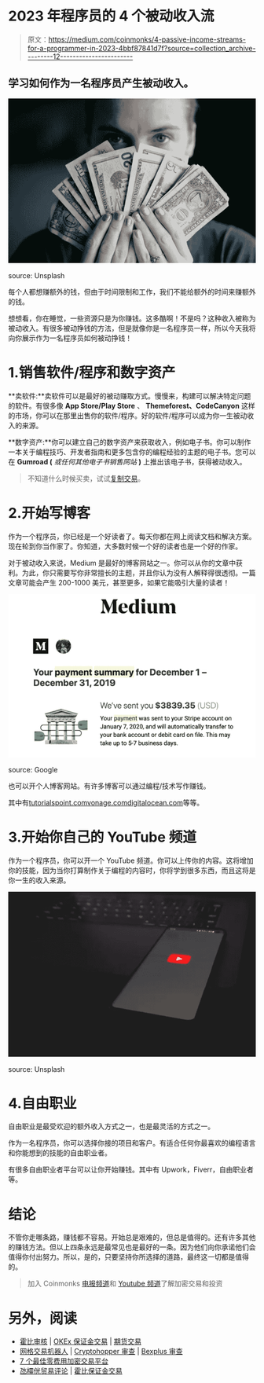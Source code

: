 # 2023 年程序员的 4 个被动收入流

> 原文：<https://medium.com/coinmonks/4-passive-income-streams-for-a-programmer-in-2023-4bbf87841d7f?source=collection_archive---------12----------------------->

## 学习如何作为一名程序员产生被动收入。

![](img/46993243265e7d63e12f112804545af0.png)

source: Unsplash

每个人都想赚额外的钱，但由于时间限制和工作，我们不能给额外的时间来赚额外的钱。

想想看，你在睡觉，一些资源只是为你赚钱。这多酷啊！不是吗？这种收入被称为被动收入。有很多被动挣钱的方法，但是就像你是一名程序员一样，所以今天我将向你展示作为一名程序员如何被动挣钱！

# 1.销售软件/程序和数字资产

**卖软件:**卖软件可以是最好的被动赚取方式。慢慢来，构建可以解决特定问题的软件。有很多像 **App Store/Play Store** 、 **Themeforest、CodeCanyon** 这样的市场，你可以在那里出售你的软件/程序。好的软件/程序可以成为你一生被动收入的来源。

**数字资产:**你可以建立自己的数字资产来获取收入，例如电子书。你可以制作一本关于编程技巧、开发者指南和更多包含你的编程经验的主题的电子书。您可以在 **Gumroad (** *或任何其他电子书销售网站* **)** 上推出该电子书，获得被动收入。

> 不知道什么时候买卖，试试[复制交易](http://coincodecap.com/go/bityard)。

# 2.开始写博客

作为一个程序员，你已经是一个好读者了。每天你都在网上阅读文档和解决方案。现在轮到你当作家了。你知道，大多数时候一个好的读者也是一个好的作家。

对于被动收入来说，Medium 是最好的博客网站之一。你可以从你的文章中获利。为此，你只需要写你非常擅长的主题，并且你认为没有人解释得很透彻。一篇文章可能会产生 200-1000 美元，甚至更多，如果它能吸引大量的读者！

![](img/a29bbd66f063c98da027931a0142a247.png)

source: Google

也可以开个人博客网站。有许多博客可以通过编程/技术写作赚钱。

其中有[tutorialspoint.com](https://www.tutorialspoint.com/about/tutorials_writing.htm)[vonage.com](https://developer.nexmo.com/spotlight/)[digitalocean.com](https://www.digitalocean.com/community/pages/write-for-digitalocean)等等。

# 3.开始你自己的 YouTube 频道

作为一个程序员，你可以开一个 YouTube 频道。你可以上传你的内容。这将增加你的技能，因为当你打算制作关于编程的内容时，你将学到很多东西，而且这将是你一生的收入来源。

![](img/cbbda378b4a8e9282a46e604fddb0acd.png)

source: Unsplash

# 4.自由职业

自由职业是最受欢迎的额外收入方式之一，也是最灵活的方式之一。

作为一名程序员，你可以选择你接的项目和客户。有适合任何你最喜欢的编程语言和你能想到的技能的自由职业者。

有很多自由职业者平台可以让你开始赚钱。其中有 Upwork，Fiverr，自由职业者等。

# 结论

不管你走哪条路，赚钱都不容易。开始总是艰难的，但总是值得的。还有许多其他的赚钱方法。但以上四条永远是最常见也是最好的一条。因为他们向你承诺他们会值得你付出努力。所以，是的，只要坚持你所选择的道路，最终这一切都是值得的。

> 加入 Coinmonks [电报频道](https://t.me/coincodecap)和 [Youtube 频道](https://www.youtube.com/c/coinmonks/videos)了解加密交易和投资

# 另外，阅读

*   [霍比审核](https://coincodecap.com/huobi-review) | [OKEx 保证金交易](https://coincodecap.com/okex-margin-trading) | [期货交易](https://coincodecap.com/futures-trading)
*   [网格交易机器人](https://coincodecap.com/grid-trading) | [Cryptohopper 审查](/coinmonks/cryptohopper-review-a388ff5bae88) | [Bexplus 审查](https://coincodecap.com/bexplus-review)
*   [7 个最佳零费用加密交易平台](https://coincodecap.com/zero-fee-crypto-exchanges)
*   [氹欞侊贸易评论](https://coincodecap.com/anny-trade-review) | [霍比保证金交易](/coinmonks/huobi-margin-trading-b3b06cdc1519)